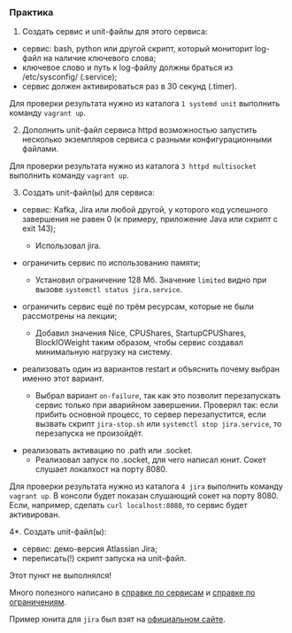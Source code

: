 ### Практика

1. Создать сервис и unit-файлы для этого сервиса:
- сервис: bash, python или другой скрипт, который мониторит log-файл на наличие ключевого слова;
- ключевое слово и путь к log-файлу должны браться из /etc/sysconfig/ (.service);
- сервис должен активироваться раз в 30 секунд (.timer).

Для проверки результата нужно из каталога `1 systemd unit` выполнить команду `vagrant up`.

2. Дополнить unit-файл сервиса httpd возможностью запустить несколько экземпляров сервиса с разными конфигурационными файлами.

Для проверки результата нужно из каталога `3 httpd multisocket` выполнить команду `vagrant up`.

3. Создать unit-файл(ы) для сервиса:
- сервис: Kafka, Jira или любой другой, у которого код успешного завершения не равен 0 (к примеру, приложение Java или скрипт с exit 143);
	- Использовал jira.

- ограничить сервис по использованию памяти;
	- Установил ограничение 128 Мб. Значение `limited` видно при вызове `systemctl status jira.service`.

- ограничить сервис ещё по трём ресурсам, которые не были рассмотрены на лекции;
	- Добавил значения Nice, CPUShares, StartupCPUShares, BlockIOWeight таким образом, чтобы сервис создавал минимальную нагрузку на систему.

- реализовать один из вариантов restart и объяснить почему выбран именно этот вариант.
	- Выбрал вариант `on-failure`, так как это позволит перезапускать сервис только при аварийном завершении. Проверял так: если прибить основной процесс, то сервер перезапустится, если вызвать скрипт `jira-stop.sh` или `systemctl stop jira.service`, то перезапуска не произойдёт.
 
* реализовать активацию по .path или .socket.
	- Реализовал запуск по .socket, для чего написал юнит. Сокет слушает локалхост на порту 8080.

Для проверки результата нужно из каталога `4 jira` выполнить команду `vagrant up`. В консоли будет показан слушающий сокет на порту 8080. Если, например, сделать `curl localhost:8080`, то сервис будет активирован.

4*. Создать unit-файл(ы):
- сервис: демо-версия Atlassian Jira;
- переписать(!) скрипт запуска на unit-файл.

Этот пункт не выполнялся!

Много полезного написано в [справке по сервисам](https://www.freedesktop.org/software/systemd/man/systemd.service.html) и [справке по ограничениям](https://www.freedesktop.org/software/systemd/man/systemd.resource-control.html).

Пример юнита для `jira` был взят на [официальном сайте](https://confluence.atlassian.com/jirakb/run-jira-as-a-systemd-service-on-linux-979411854.html).
